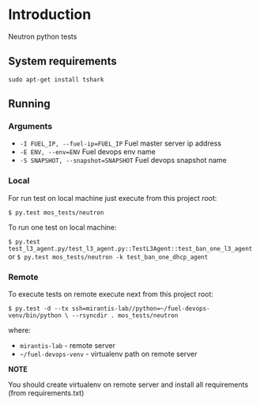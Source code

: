 # Introduction

Neutron python tests

## System requirements

`sudo apt-get install tshark`

## Running

### Arguments

* `-I FUEL_IP, --fuel-ip=FUEL_IP`      Fuel master server ip address
* `-E ENV, --env=ENV`                  Fuel devops env name
* `-S SNAPSHOT, --snapshot=SNAPSHOT`   Fuel devops snapshot name


### Local

For run test on local machine just execute from this project root:

`$ py.test mos_tests/neutron`

To run one test on local machine:

`$ py.test test_l3_agent.py/test_l3_agent.py::TestL3Agent::test_ban_one_l3_agent`
or
`$ py.test mos_tests/neutron -k test_ban_one_dhcp_agent`


### Remote


To execute tests on remote execute next from this project root:

`$ py.test -d --tx ssh=mirantis-lab//python=~/fuel-devops-venv/bin/python \
    --rsyncdir . mos_tests/neutron`

where:

* `mirantis-lab` - remote server
* `~/fuel-devops-venv` - virtualenv path on remote server

**NOTE**

You should create virtualenv on remote server and install all requirements
(from requirements.txt)

